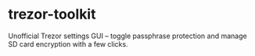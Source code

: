 # trezor-toolkit
Unofficial Trezor settings GUI – toggle passphrase protection and manage SD card encryption with a few clicks.
